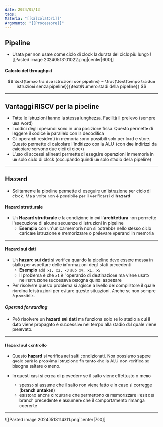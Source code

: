 ```yaml
---
date: 2024/05/13
tags: 
Materia: "[[Calcolatori]]"
Argomento: "[[Processore]]"
---
```

## Pipeline
- Usata per non usare come ciclo di clock la durata del ciclo più lungo
![[Pasted image 20240513101022.png|center|600]]

#### Calcolo del throughput
$$
\text{tempo tra due istruzioni con pipeline} = \frac{\text{tempo tra due istruzioni senza pipeline}}{\text{Numero stadi della pipeline}}
$$

---
## Vantaggi RISCV per la pipeline
- Tutte  le istruzioni hanno la stessa lunghezza. Facilità il prelievo (sempre una word)
- I codici degli operandi sono in una posizione fissa. Questo permette di leggere il codice in parallelo con la decodifica
- Gli operandi residenti in memoria sono possibili solo per load e store. Questo permette di calcolare l'indirizzo con la ALU. (con due indirizzi da calcolare servono due cicli di clock)
- L'uso di accessi allineati permette di eseguire operazioni in memoria in un solo ciclo di clock (occupando quindi un solo stadio della pipeline)

---
## Hazard
- Solitamente la pipeline permette di eseguire un'istruzione per ciclo di clock. Ma a volte non è possibile per il verificarsi di **hazard**
#### Hazard strutturale
- Un **Hazard** **strutturale** e la condizione in cui l'**architettura** non permette l'esecuzione di alcune sequenze di istruzioni in pipeline
	- **Esempio** con un'unica memoria non si potrebbe nello stesso ciclo caricare istruzione e memorizzare o prelevare operandi in memoria
---
#### Hazard sui dati
- Un **hazard** **sui** **dati** si verifica quando la pipeline deve essere messa in stallo per aspettare delle informazioni degli stati precedenti
	- **Esempio** `add x1, x2, x3` `sub x4, x1, x5`
	- Il problema è che `x1` è l'operando di destinazione ma viene usato nell'istruzione successiva bisogna quindi aspettare
- Per risolvere questo problema si agisce a livello del compilatore il quale riordina le istruzioni per evitare queste situazioni. Anche se non sempre è possibile.
##### Operand forwarding
- Può risolvere un **hazard** **sui** **dati** ma funziona solo se lo stadio a cui il dato viene propagato è successivo nel tempo alla stadio dal quale viene prelevato.
---
#### Hazard sul controllo
- Questo **hazard** si verifica nei salti condizionati. Non possiamo sapere quale sarà la prossima istruzione fin tanto che la ALU non verifica se bisogna saltare o meno.

- In questi casi si cerca di prevedere se il salto viene effettuato o meno
	- spesso si assume che il salto non viene fatto e in caso si corregge (**branch untaken**)
	- esistono anche circuiterie che permettono di memorizzare l'esit del branch precedente e assumere che il comportamento rimanga coerente
---
![[Pasted image 20240513114811.png|center|700]]